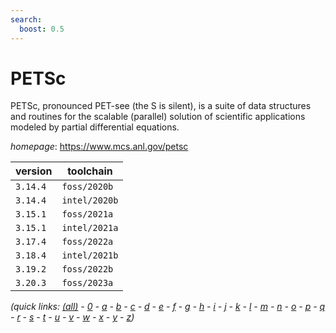 ```yaml
---
search:
  boost: 0.5
---
```

# PETSc

PETSc, pronounced PET-see (the S is silent), is a suite of data structures and routines for the  scalable (parallel) solution of scientific applications modeled by partial differential equations.

*homepage*: <https://www.mcs.anl.gov/petsc>

version | toolchain
--------|----------
``3.14.4`` | ``foss/2020b``
``3.14.4`` | ``intel/2020b``
``3.15.1`` | ``foss/2021a``
``3.15.1`` | ``intel/2021a``
``3.17.4`` | ``foss/2022a``
``3.18.4`` | ``intel/2021b``
``3.19.2`` | ``foss/2022b``
``3.20.3`` | ``foss/2023a``


*(quick links: [(all)](../index.md) - [0](../0/index.md) - [a](../a/index.md) - [b](../b/index.md) - [c](../c/index.md) - [d](../d/index.md) - [e](../e/index.md) - [f](../f/index.md) - [g](../g/index.md) - [h](../h/index.md) - [i](../i/index.md) - [j](../j/index.md) - [k](../k/index.md) - [l](../l/index.md) - [m](../m/index.md) - [n](../n/index.md) - [o](../o/index.md) - [p](../p/index.md) - [q](../q/index.md) - [r](../r/index.md) - [s](../s/index.md) - [t](../t/index.md) - [u](../u/index.md) - [v](../v/index.md) - [w](../w/index.md) - [x](../x/index.md) - [y](../y/index.md) - [z](../z/index.md))*


